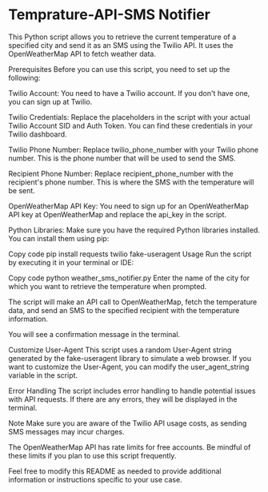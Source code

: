 # Temprature-API-SMS Notifier
This Python script allows you to retrieve the current temperature of a specified city and send it as an SMS using the Twilio API. It uses the OpenWeatherMap API to fetch weather data.

Prerequisites
Before you can use this script, you need to set up the following:

Twilio Account: You need to have a Twilio account. If you don't have one, you can sign up at Twilio.

Twilio Credentials: Replace the placeholders in the script with your actual Twilio Account SID and Auth Token. You can find these credentials in your Twilio dashboard.

Twilio Phone Number: Replace twilio_phone_number with your Twilio phone number. This is the phone number that will be used to send the SMS.

Recipient Phone Number: Replace recipient_phone_number with the recipient's phone number. This is where the SMS with the temperature will be sent.

OpenWeatherMap API Key: You need to sign up for an OpenWeatherMap API key at OpenWeatherMap and replace the api_key in the script.

Python Libraries: Make sure you have the required Python libraries installed. You can install them using pip:

Copy code
pip install requests twilio fake-useragent
Usage
Run the script by executing it in your terminal or IDE:

Copy code
python weather_sms_notifier.py
Enter the name of the city for which you want to retrieve the temperature when prompted.

The script will make an API call to OpenWeatherMap, fetch the temperature data, and send an SMS to the specified recipient with the temperature information.

You will see a confirmation message in the terminal.

Customize User-Agent
This script uses a random User-Agent string generated by the fake-useragent library to simulate a web browser. If you want to customize the User-Agent, you can modify the user_agent_string variable in the script.

Error Handling
The script includes error handling to handle potential issues with API requests. If there are any errors, they will be displayed in the terminal.

Note
Make sure you are aware of the Twilio API usage costs, as sending SMS messages may incur charges.

The OpenWeatherMap API has rate limits for free accounts. Be mindful of these limits if you plan to use this script frequently.

Feel free to modify this README as needed to provide additional information or instructions specific to your use case.
